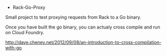 * Rack-Go-Proxy

Small project to test proxying requests from Rack to a Go binary.

Once you have built the go binary, you can actualy cross compile and run on Cloud Foundry.

http://dave.cheney.net/2012/09/08/an-introduction-to-cross-compilation-with-go
